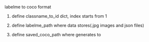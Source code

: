 labelme to coco format 

1. define classname_to_id dict, index starts from 1

2. define labelme_path where data stores(.jpg images and json files)

3. define saved_coco_path where generates to
